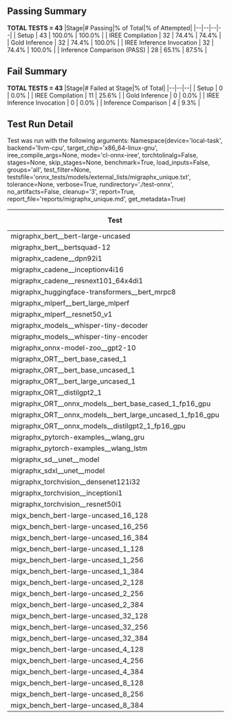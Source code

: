 ## Passing Summary

**TOTAL TESTS = 43**
|Stage|# Passing|% of Total|% of Attempted|
|--|--|--|--|
| Setup | 43 | 100.0% | 100.0% |
| IREE Compilation | 32 | 74.4% | 74.4% |
| Gold Inference | 32 | 74.4% | 100.0% |
| IREE Inference Invocation | 32 | 74.4% | 100.0% |
| Inference Comparison (PASS) | 28 | 65.1% | 87.5% |
## Fail Summary

**TOTAL TESTS = 43**
|Stage|# Failed at Stage|% of Total|
|--|--|--|
| Setup | 0 | 0.0% |
| IREE Compilation | 11 | 25.6% |
| Gold Inference | 0 | 0.0% |
| IREE Inference Invocation | 0 | 0.0% |
| Inference Comparison | 4 | 9.3% |
## Test Run Detail
Test was run with the following arguments:
Namespace(device='local-task', backend='llvm-cpu', target_chip='x86_64-linux-gnu', iree_compile_args=None, mode='cl-onnx-iree', torchtolinalg=False, stages=None, skip_stages=None, benchmark=True, load_inputs=False, groups='all', test_filter=None, testsfile='onnx_tests/models/external_lists/migraphx_unique.txt', tolerance=None, verbose=True, rundirectory='./test-onnx', no_artifacts=False, cleanup='3', report=True, report_file='reports/migraphx_unique.md', get_metadata=True)

| Test | Exit Status | Mean Benchmark Time (ms) | Notes |
|--|--|--|--|
| migraphx_bert__bert-large-uncased | PASS | 420.3274417668581 | |
| migraphx_bert__bertsquad-12 | compilation | None | |
| migraphx_cadene__dpn92i1 | PASS | 170.12332814435163 | |
| migraphx_cadene__inceptionv4i16 | PASS | 5165.237865721186 | |
| migraphx_cadene__resnext101_64x4di1 | PASS | 314.7989943002661 | |
| migraphx_huggingface-transformers__bert_mrpc8 | PASS | 431.33038375526667 | |
| migraphx_mlperf__bert_large_mlperf | Numerics | 424.0386869447927 | |
| migraphx_mlperf__resnet50_v1 | PASS | 93.81922684787283 | |
| migraphx_models__whisper-tiny-decoder | PASS | 58.69741920657731 | |
| migraphx_models__whisper-tiny-encoder | Numerics | 295.8908583968878 | |
| migraphx_onnx-model-zoo__gpt2-10 | compilation | None | |
| migraphx_ORT__bert_base_cased_1 | compilation | None | |
| migraphx_ORT__bert_base_uncased_1 | compilation | None | |
| migraphx_ORT__bert_large_uncased_1 | compilation | None | |
| migraphx_ORT__distilgpt2_1 | compilation | None | |
| migraphx_ORT__onnx_models__bert_base_cased_1_fp16_gpu | compilation | None | |
| migraphx_ORT__onnx_models__bert_large_uncased_1_fp16_gpu | compilation | None | |
| migraphx_ORT__onnx_models__distilgpt2_1_fp16_gpu | compilation | None | |
| migraphx_pytorch-examples__wlang_gru | PASS | 67.3686553361929 | |
| migraphx_pytorch-examples__wlang_lstm | PASS | 18.304320681317332 | |
| migraphx_sd__unet__model | import_model | None | |
| migraphx_sdxl__unet__model | import_model | None | |
| migraphx_torchvision__densenet121i32 | PASS | 1643.0293958013256 | |
| migraphx_torchvision__inceptioni1 | PASS | 234.4287371055947 | |
| migraphx_torchvision__resnet50i1 | PASS | 102.7180500151146 | |
| migx_bench_bert-large-uncased_16_128 | PASS | 1530.3846364840865 | |
| migx_bench_bert-large-uncased_16_256 | PASS | 5625.1709920664625 | |
| migx_bench_bert-large-uncased_16_384 | Numerics | 9889.18972139557 | |
| migx_bench_bert-large-uncased_1_128 | PASS | 147.6051602512598 | |
| migx_bench_bert-large-uncased_1_256 | PASS | 273.96497461530896 | |
| migx_bench_bert-large-uncased_1_384 | PASS | 364.6031836979091 | |
| migx_bench_bert-large-uncased_2_128 | PASS | 245.15035044815804 | |
| migx_bench_bert-large-uncased_2_256 | PASS | 454.1773935779929 | |
| migx_bench_bert-large-uncased_2_384 | PASS | 728.7277781094114 | |
| migx_bench_bert-large-uncased_32_128 | PASS | 5270.098657968143 | |
| migx_bench_bert-large-uncased_32_256 | PASS | 13776.863949373364 | |
| migx_bench_bert-large-uncased_32_384 | Numerics | 22468.52338158836 | |
| migx_bench_bert-large-uncased_4_128 | PASS | 647.9816986247897 | |
| migx_bench_bert-large-uncased_4_256 | PASS | 937.5842195004225 | |
| migx_bench_bert-large-uncased_4_384 | PASS | 1279.4768490518131 | |
| migx_bench_bert-large-uncased_8_128 | PASS | 744.9576991299788 | |
| migx_bench_bert-large-uncased_8_256 | PASS | 1645.3629604851205 | |
| migx_bench_bert-large-uncased_8_384 | PASS | 3434.1266360133886 | |
